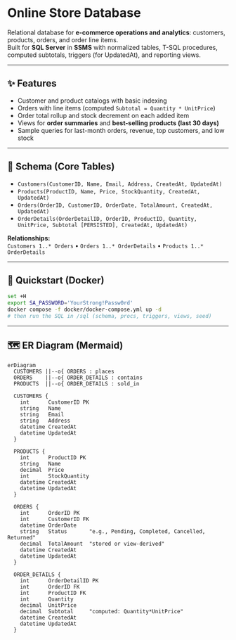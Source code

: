 # Online Store Database

Relational database for **e-commerce operations and analytics**: customers, products, orders, and order line items.  
Built for **SQL Server** in **SSMS** with normalized tables, T-SQL procedures, computed subtotals, triggers (for UpdatedAt), and reporting views.

---

## ✨ Features
- Customer and product catalogs with basic indexing
- Orders with line items (computed `Subtotal = Quantity * UnitPrice`)
- Order total rollup and stock decrement on each added item
- Views for **order summaries** and **best-selling products (last 30 days)**
- Sample queries for last-month orders, revenue, top customers, and low stock

---

## 🧱 Schema (Core Tables)

- `Customers(CustomerID, Name, Email, Address, CreatedAt, UpdatedAt)`
- `Products(ProductID, Name, Price, StockQuantity, CreatedAt, UpdatedAt)`
- `Orders(OrderID, CustomerID, OrderDate, TotalAmount, CreatedAt, UpdatedAt)`
- `OrderDetails(OrderDetailID, OrderID, ProductID, Quantity, UnitPrice, Subtotal [PERSISTED], CreatedAt, UpdatedAt)`

**Relationships:**  
`Customers 1..* Orders` • `Orders 1..* OrderDetails` • `Products 1..* OrderDetails`

---

## 🧪 Quickstart (Docker)
```bash
set +H
export SA_PASSWORD='YourStrong!Passw0rd'
docker compose -f docker/docker-compose.yml up -d
# then run the SQL in /sql (schema, procs, triggers, views, seed)
```

---

## 🗺️ ER Diagram (Mermaid)
```mermaid
erDiagram
  CUSTOMERS ||--o{ ORDERS : places
  ORDERS    ||--o{ ORDER_DETAILS : contains
  PRODUCTS  ||--o{ ORDER_DETAILS : sold_in

  CUSTOMERS {
    int      CustomerID PK
    string   Name
    string   Email
    string   Address
    datetime CreatedAt
    datetime UpdatedAt
  }

  PRODUCTS {
    int      ProductID PK
    string   Name
    decimal  Price
    int      StockQuantity
    datetime CreatedAt
    datetime UpdatedAt
  }

  ORDERS {
    int      OrderID PK
    int      CustomerID FK
    datetime OrderDate
    string   Status       "e.g., Pending, Completed, Cancelled, Returned"
    decimal  TotalAmount  "stored or view-derived"
    datetime CreatedAt
    datetime UpdatedAt
  }

  ORDER_DETAILS {
    int      OrderDetailID PK
    int      OrderID FK
    int      ProductID FK
    int      Quantity
    decimal  UnitPrice
    decimal  Subtotal     "computed: Quantity*UnitPrice"
    datetime CreatedAt
    datetime UpdatedAt
  }
```
